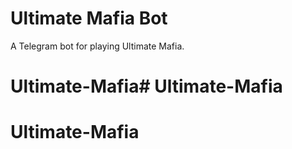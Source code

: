 # Ultimate Mafia Bot
A Telegram bot for playing Ultimate Mafia.
# Ultimate-Mafia# Ultimate-Mafia
# Ultimate-Mafia
